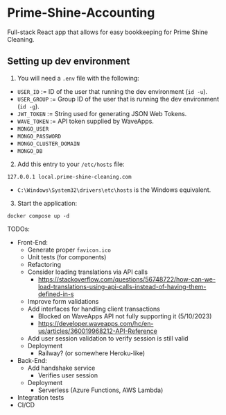 # Prime-Shine-Accounting
Full-stack React app that allows for easy bookkeeping for Prime Shine Cleaning.

## Setting up dev environment
1. You will need a `.env` file with the following:
  - `USER_ID` := ID of the user that running the dev environment (`id -u`).
  - `USER_GROUP` := Group ID of the user that is running the dev environment (`id -g`).
  - `JWT_TOKEN` := String used for generating JSON Web Tokens.
  - `WAVE_TOKEN` := API token supplied by WaveApps.
  - `MONGO_USER`
  - `MONGO_PASSWORD`
  - `MONGO_CLUSTER_DOMAIN`
  - `MONGO_DB`
2. Add this entry to your `/etc/hosts` file:
```
127.0.0.1 local.prime-shine-cleaning.com
```
- `C:\Windows\System32\drivers\etc\hosts` is the Windows equivalent.
3. Start the application:
```
docker compose up -d
```

TODOs:
- Front-End:
  - Generate proper `favicon.ico`
  - Unit tests (for components)
  - Refactoring
  - Consider loading translations via API calls
    - https://stackoverflow.com/questions/56748722/how-can-we-load-translations-using-api-calls-instead-of-having-them-defined-in-s
  - Improve form validations
  - Add interfaces for handling client transactions
    - Blocked on WaveApps API not fully supporting it (5/10/2023)
    - https://developer.waveapps.com/hc/en-us/articles/360019968212-API-Reference
  - Add user session validation to verify session is still valid
  - Deployment
    - Railway? (or somewhere Heroku-like)
- Back-End:
  - Add handshake service
    - Verifies user session
  - Deployment
    - Serverless (Azure Functions, AWS Lambda)
- Integration tests
- CI/CD
